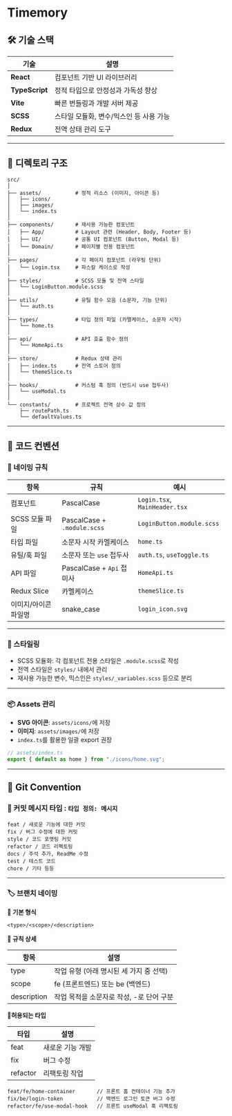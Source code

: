 # Timemory

## 🛠️ 기술 스택

| 기술           | 설명                                    |
| -------------- | --------------------------------------- |
| **React**      | 컴포넌트 기반 UI 라이브러리             |
| **TypeScript** | 정적 타입으로 안정성과 가독성 향상      |
| **Vite**       | 빠른 번들링과 개발 서버 제공            |
| **SCSS**       | 스타일 모듈화, 변수/믹스인 등 사용 가능 |
| **Redux**      | 전역 상태 관리 도구                     |

---

## 📂 디렉토리 구조

```
src/
│
├── assets/           # 정적 리소스 (이미지, 아이콘 등)
│   ├── icons/
│   ├── images/
│   └── index.ts
│
├── components/       # 재사용 가능한 컴포넌트
│   ├── App/          # Layout 관련 (Header, Body, Footer 등)
│   ├── UI/           # 공통 UI 컴포넌트 (Button, Modal 등)
│   └── Domain/       # 페이지별 전용 컴포넌트
│
├── pages/            # 각 페이지 컴포넌트 (라우팅 단위)
│   └── Login.tsx     # 파스칼 케이스로 작성
│
├── styles/           # SCSS 모듈 및 전역 스타일
│   └── LoginButton.module.scss
│
├── utils/            # 유틸 함수 모음 (소문자, 기능 단위)
│   └── auth.ts
│
├── types/            # 타입 정의 파일 (카멜케이스, 소문자 시작)
│   └── home.ts
│
├── api/              # API 호출 함수 정의
│   └── HomeApi.ts
│
├── store/            # Redux 상태 관리
│   ├── index.ts      # 전역 스토어 정의
│   └── themeSlice.ts
│
├── hooks/            # 커스텀 훅 정의 (반드시 use 접두사)
│   └── useModal.ts
│
└── constants/        # 프로젝트 전역 상수 값 정의
    ├── routePath.ts
    └── defaultValues.ts
```

---

## 🧾 코드 컨벤션

### 📌 네이밍 규칙

| 항목                 | 규칙                        | 예시                          |
| -------------------- | --------------------------- | ----------------------------- |
| 컴포넌트             | PascalCase                  | `Login.tsx`, `MainHeader.tsx` |
| SCSS 모듈 파일       | PascalCase + `.module.scss` | `LoginButton.module.scss`     |
| 타입 파일            | 소문자 시작 카멜케이스      | `home.ts`                     |
| 유틸/훅 파일         | 소문자 또는 `use` 접두사    | `auth.ts`, `useToggle.ts`     |
| API 파일             | PascalCase + `Api` 접미사   | `HomeApi.ts`                  |
| Redux Slice          | 카멜케이스                  | `themeSlice.ts`               |
| 이미지/아이콘 파일명 | snake_case                  | `login_icon.svg`              |

---

### 🎨 스타일링

- SCSS 모듈화: 각 컴포넌트 전용 스타일은 `.module.scss`로 작성
- 전역 스타일은 `styles/` 내에서 관리
- 재사용 가능한 변수, 믹스인은 `styles/_variables.scss` 등으로 분리

---

### 📦 Assets 관리

- **SVG 아이콘**: `assets/icons/`에 저장
- **이미지**: `assets/images/`에 저장
- `index.ts`를 활용한 일괄 export 권장

```ts
// assets/index.ts
export { default as home } from "./icons/home.svg";
```

---

## 👾 Git Convention

### 💬 커밋 메시지 타입 : `타입 정의: 메시지`

```
feat / 새로운 기능에 대한 커밋
fix / 버그 수정에 대한 커밋
style / 코드 포멧팅 커밋
refactor / 코드 리펙토링
docs / 주석 추가, ReadMe 수정
test / 테스트 코드
chore / 기타 등등
```

---

### 🏷️ 브랜치 네이밍

**📌 기본 형식**

```
<type>/<scope>/<description>
```

**📌 규칙 상세**

| 항목        | 설명                                     |
| ----------- | ---------------------------------------- |
| type        | 작업 유형 (아래 명시된 세 가지 중 선택)  |
| scope       | fe (프론트엔드) 또는 be (백엔드)         |
| description | 작업 목적을 소문자로 작성, -로 단어 구분 |

**📌허용되는 타입**

| 타입     | 설명             |
| -------- | ---------------- |
| feat     | 새로운 기능 개발 |
| fix      | 버그 수정        |
| refactor | 리팩토링 작업    |

```
feat/fe/home-container       // 프론트 홈 컨테이너 기능 추가
fix/be/login-token           // 백엔드 로그인 토큰 버그 수정
refactor/fe/use-modal-hook   // 프론트 useModal 훅 리팩토링
```
